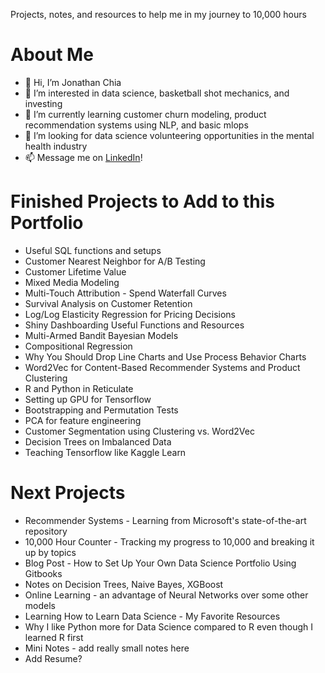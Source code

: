 Projects, notes, and resources to help me in my journey to 10,000 hours



# About Me
- 👋 Hi, I’m Jonathan Chia
- 👀 I’m interested in data science, basketball shot mechanics, and investing
- 🌱 I’m currently learning customer churn modeling, product recommendation systems using NLP, and basic mlops
- 💞️ I’m looking for data science volunteering opportunities in the mental health industry
- 📫 Message me on [LinkedIn](https://www.linkedin.com/in/jonathan-rj-chia/)!

# Finished Projects to Add to this Portfolio

* Useful SQL functions and setups
* Customer Nearest Neighbor for A/B Testing
* Customer Lifetime Value
* Mixed Media Modeling
* Multi-Touch Attribution - Spend Waterfall Curves
* Survival Analysis on Customer Retention
* Log/Log Elasticity Regression for Pricing Decisions
* Shiny Dashboarding Useful Functions and Resources
* Multi-Armed Bandit Bayesian Models
* Compositional Regression
* Why You Should Drop Line Charts and Use Process Behavior Charts
* Word2Vec for Content-Based Recommender Systems and Product Clustering
* R and Python in Reticulate
* Setting up GPU for Tensorflow
* Bootstrapping and Permutation Tests
* PCA for feature engineering
* Customer Segmentation using Clustering vs. Word2Vec
* Decision Trees on Imbalanced Data
* Teaching Tensorflow like Kaggle Learn

# Next Projects
* Recommender Systems - Learning from Microsoft's state-of-the-art repository
* 10,000 Hour Counter - Tracking my progress to 10,000 and breaking it up by topics
* Blog Post - How to Set Up Your Own Data Science Portfolio Using Gitbooks
* Notes on Decision Trees, Naive Bayes, XGBoost
* Online Learning - an advantage of Neural Networks over some other models
* Learning How to Learn Data Science - My Favorite Resources
* Why I like Python more for Data Science compared to R even though I learned R first
* Mini Notes - add really small notes here
* Add Resume?
